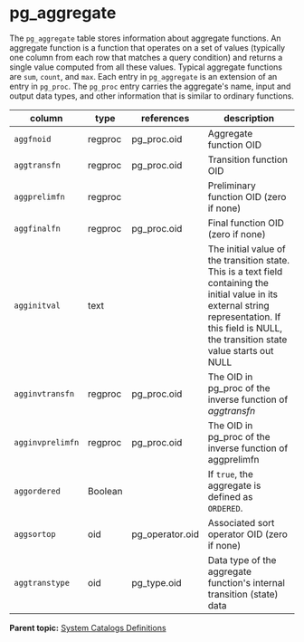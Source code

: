 # pg\_aggregate 

The `pg_aggregate` table stores information about aggregate functions. An aggregate function is a function that operates on a set of values \(typically one column from each row that matches a query condition\) and returns a single value computed from all these values. Typical aggregate functions are `sum`, `count`, and `max`. Each entry in `pg_aggregate` is an extension of an entry in `pg_proc`. The `pg_proc` entry carries the aggregate's name, input and output data types, and other information that is similar to ordinary functions.

|column|type|references|description|
|------|----|----------|-----------|
|`aggfnoid`|regproc|pg\_proc.oid|Aggregate function OID|
|`aggtransfn`|regproc|pg\_proc.oid|Transition function OID|
|`aggprelimfn`|regproc| |Preliminary function OID \(zero if none\)|
|`aggfinalfn`|regproc|pg\_proc.oid|Final function OID \(zero if none\)|
|`agginitval`|text| |The initial value of the transition state. This is a text field containing the initial value in its external string representation. If this field is NULL, the transition state value starts out NULL|
|`agginvtransfn`|regproc|pg\_proc.oid|The OID in pg\_proc of the inverse function of *aggtransfn*|
|`agginvprelimfn`|regproc|pg\_proc.oid|The OID in pg\_proc of the inverse function of aggprelimfn|
|`aggordered`|Boolean| |If `true`, the aggregate is defined as `ORDERED`.|
|`aggsortop`|oid|pg\_operator.oid|Associated sort operator OID \(zero if none\)|
|`aggtranstype`|oid|pg\_type.oid|Data type of the aggregate function's internal transition \(state\) data|

**Parent topic:** [System Catalogs Definitions](../system_catalogs/catalog_ref-html.html)

